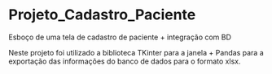 # Projeto_Cadastro_Paciente
 Esboço de uma tela de cadastro de paciente + integração com BD

Neste projeto foi utilizado a biblioteca TKinter para a janela + Pandas para a exportação das informações do banco de dados para o formato xlsx.
